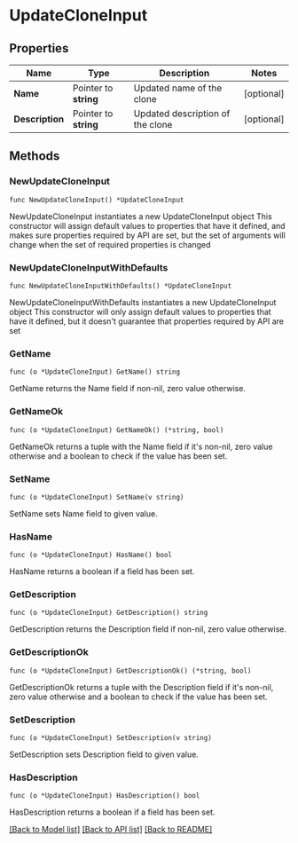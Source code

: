 # UpdateCloneInput

## Properties

Name | Type | Description | Notes
------------ | ------------- | ------------- | -------------
**Name** | Pointer to **string** | Updated name of the clone | [optional] 
**Description** | Pointer to **string** | Updated description of the clone | [optional] 

## Methods

### NewUpdateCloneInput

`func NewUpdateCloneInput() *UpdateCloneInput`

NewUpdateCloneInput instantiates a new UpdateCloneInput object
This constructor will assign default values to properties that have it defined,
and makes sure properties required by API are set, but the set of arguments
will change when the set of required properties is changed

### NewUpdateCloneInputWithDefaults

`func NewUpdateCloneInputWithDefaults() *UpdateCloneInput`

NewUpdateCloneInputWithDefaults instantiates a new UpdateCloneInput object
This constructor will only assign default values to properties that have it defined,
but it doesn't guarantee that properties required by API are set

### GetName

`func (o *UpdateCloneInput) GetName() string`

GetName returns the Name field if non-nil, zero value otherwise.

### GetNameOk

`func (o *UpdateCloneInput) GetNameOk() (*string, bool)`

GetNameOk returns a tuple with the Name field if it's non-nil, zero value otherwise
and a boolean to check if the value has been set.

### SetName

`func (o *UpdateCloneInput) SetName(v string)`

SetName sets Name field to given value.

### HasName

`func (o *UpdateCloneInput) HasName() bool`

HasName returns a boolean if a field has been set.

### GetDescription

`func (o *UpdateCloneInput) GetDescription() string`

GetDescription returns the Description field if non-nil, zero value otherwise.

### GetDescriptionOk

`func (o *UpdateCloneInput) GetDescriptionOk() (*string, bool)`

GetDescriptionOk returns a tuple with the Description field if it's non-nil, zero value otherwise
and a boolean to check if the value has been set.

### SetDescription

`func (o *UpdateCloneInput) SetDescription(v string)`

SetDescription sets Description field to given value.

### HasDescription

`func (o *UpdateCloneInput) HasDescription() bool`

HasDescription returns a boolean if a field has been set.


[[Back to Model list]](../README.md#documentation-for-models) [[Back to API list]](../README.md#documentation-for-api-endpoints) [[Back to README]](../README.md)


